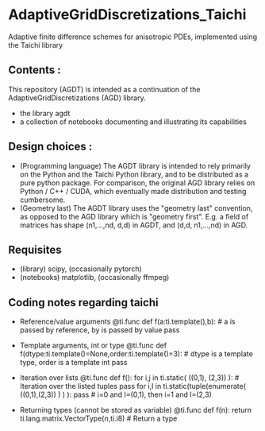 # AdaptiveGridDiscretizations_Taichi
Adaptive finite difference schemes for anisotropic PDEs, implemented using the Taichi library

## Contents :
This repository (AGDT) is intended as a continuation of the AdaptiveGridDiscretizations (AGD) library.
- the library agdt
- a collection of notebooks documenting and illustrating its capabilities

## Design choices : 
- (Programming language) The AGDT library is intended to rely primarily on the Python and the Taichi Python library, and to be distributed as a pure python package.
For comparison, the original AGD library relies on Python / C++ / CUDA, which eventually made distribution and testing cumbersome.
- (Geometry last) The AGDT library uses the "geometry last" convention, as opposed to the AGD library which is "geometry first".
E.g. a field of matrices has shape (n1,...,nd, d,d) in AGDT, and (d,d, n1,...,nd) in AGD. 

## Requisites
- (library) scipy, (occasionally pytorch)
- (notebooks) matplotlib, (occasionally ffmpeg) 


## Coding notes regarding taichi

- Reference/value arguments
@ti.func
def f(a:ti.template(),b): # a is passed by reference, by is passed by value
	pass

- Template arguments, int or type
@ti.func
def f(dtype:ti.template()=None,order:ti.template()=3): # dtype is a template type, order is a template int
	pass

- Iteration over lists
@ti.func
def f():
	for i,j in ti.static( ((0,1), (2,3)) ): # Iteration over the listed tuples
		pass
	for i,I in ti.static(tuple(enumerate( ((0,1),(2,3)) ) ) ):
		pass # i=0 and I=(0,1), then i=1 and I=(2,3)

- Returning types (cannot be stored as variable)
@ti.func
def f(n):
	return ti.lang.matrix.VectorType(n,ti.i8) # Return a type